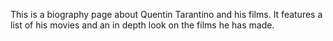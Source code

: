 This is a biography page about Quentin Tarantino and his films. It features a list of his movies and an in depth look on the films he has made.